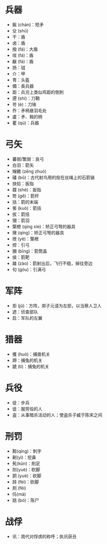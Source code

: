 
# 兵器
* 鋋 (chán)：短矛
* 殳 (shū)
* 干：盾
* 卤：盾
* 撥 (fá)：大盾
* 㕹 (fá)：盾
* 瞂 (fá)：盾
* 扬：钺
* 介：甲
* 冑：头盔
* 備：長兵器
* 距：兵刃上类似鸡距的倒刺
* 遰 (shì)：刀鞘
* 咢 (è)：刀锋
* 乔：矛柄悬羽毛处
* 盧：矛、戟的柄
* 瞿 (qú)：兵器
# 弓矢
* 蕃弱/繁弱：良弓
* 白羽：箭矢
* 矰繳 (zēng zhuó)
* 磻 (bō)：古代射鸟用的拴在丝绳上的石箭镞
* 抉拾：扳指
* 韘 (shè)：扳指
* 笴 (gě)：箭杆
* 括：箭的末端
* 筈 (kuò)：箭括
* 拔：箭括
* 翎：箭羽
* 檠枻 (qíng xìe)：矫正弓弩的器具
* 擏 (qíng)：矫正弓弩的器具
* 抴 (yè)：檠枻
* 控：引弓
* 掤 (bīng)：箭筒盖
* 侯：箭靶
* 趮 (zào)：箭射出后，飞行不稳，掉往旁边
* 句 (gòu)：引满弓
# 军阵
* 拒 (jǔ)：方阵，郑子元请为左拒，以当蔡人卫人
* 遮：侦查部队
* 启：军队的左翼
# 猎器
* 擭 (huò)：捕兽机关
* 蹄：捕兔的机关
* 蹏 (tí)：捕兔的机关
# 兵役
* 徒：步兵
* 徒：服劳役的人
* 盗：从事暗杀活动的人；使盗杀子臧于陈宋之间
# 刑罚
* 黥(qíng)：刺字
* 劓(yì)：挖鼻
* 髡(kūn)：削足
* 刖(yuè)：砍脚
* 跀 (yuè)：砍脚
* 䠊 (fèi)：砍脚
* 剕 (fèi)
* 㐷(mà)
* 踣 (bó)：陈尸
# 战俘
* 讯：周代对俘虏的称呼；执讯获丑